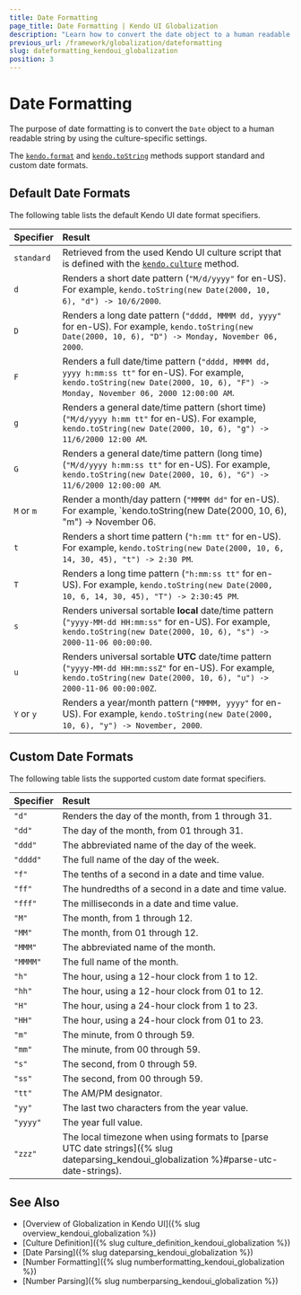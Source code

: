```yaml
---
title: Date Formatting
page_title: Date Formatting | Kendo UI Globalization
description: "Learn how to convert the date object to a human readable string, and support standard and custom date formats in Kendo UI."
previous_url: /framework/globalization/dateformatting
slug: dateformatting_kendoui_globalization
position: 3
---
```


# Date Formatting

The purpose of date formatting is to convert the `Date` object to a human readable string by using the culture-specific settings.

The [`kendo.format`](/api/javascript/kendo#format) and [`kendo.toString`](/api/javascript/kendo#tostring) methods support standard and custom date formats.

## Default Date Formats

The following table lists the default Kendo UI date format specifiers.

| Specifier     | Result  |
|:---           |:---     |
|`standard`     |Retrieved from the used Kendo UI culture script that is defined with the [`kendo.culture`](/api/javascript/kendo#methods-culture) method.
|`d`            | Renders a short date pattern (`"M/d/yyyy"` for en-US). For example, `kendo.toString(new Date(2000, 10, 6), "d") -> 10/6/2000`.
|`D`            |Renders a long date pattern (`"dddd, MMMM dd, yyyy"` for en-US). For example, `kendo.toString(new Date(2000, 10, 6), "D") -> Monday, November 06, 2000`.
|`F`            |Renders a full date/time pattern (`"dddd, MMMM dd, yyyy h:mm:ss tt"` for en-US). For example, `kendo.toString(new Date(2000, 10, 6), "F") -> Monday, November 06, 2000 12:00:00 AM`.
|`g`            |Renders a general date/time pattern (short time) (`"M/d/yyyy h:mm tt"` for en-US). For example, `kendo.toString(new Date(2000, 10, 6), "g") -> 11/6/2000 12:00 AM`.
|`G`            |Renders a general date/time pattern (long time) (`"M/d/yyyy h:mm:ss tt"` for en-US). For example, `kendo.toString(new Date(2000, 10, 6), "G") -> 11/6/2000 12:00:00 AM`.
|`M` or `m`     |Render a month/day pattern (`"MMMM dd"` for en-US). For example, `kendo.toString(new Date(2000, 10, 6), "m") -> November 06.
|`t`            |Renders a short time pattern (`"h:mm tt"` for en-US). For example, `kendo.toString(new Date(2000, 10, 6, 14, 30, 45), "t") -> 2:30 PM`.
|`T`            |Renders a long time pattern (`"h:mm:ss tt"` for en-US). For example, `kendo.toString(new Date(2000, 10, 6, 14, 30, 45), "T") -> 2:30:45 PM`.
|`s`            |Renders universal sortable **local** date/time pattern (`"yyyy-MM-dd HH:mm:ss"` for en-US). For example, `kendo.toString(new Date(2000, 10, 6), "s") -> 2000-11-06 00:00:00`.
|`u`            |Renders universal sortable **UTC** date/time pattern (`"yyyy-MM-dd HH:mm:ssZ"` for en-US). For example, `kendo.toString(new Date(2000, 10, 6), "u") -> 2000-11-06 00:00:00Z`.
|`Y` or `y`     |Renders a year/month pattern (`"MMMM, yyyy"` for en-US). For example, `kendo.toString(new Date(2000, 10, 6), "y") -> November, 2000`.

## Custom Date Formats

The following table lists the supported custom date format specifiers. 

| Specifier     | Result  |
|:---           |:---     |
| `"d"`     | Renders the day of the month, from 1 through 31.|
| `"dd"`    | The day of the month, from 01 through 31.|
| `"ddd"`   | The abbreviated name of the day of the week.
| `"dddd"`  | The full name of the day of the week.
| `"f"`     | The tenths of a second in a date and time value.
| `"ff"`    | The hundredths of a second in a date and time value.
| `"fff"`   | The milliseconds in a date and time value.
| `"M"`     | The month, from 1 through 12.
| `"MM"`    | The month, from 01 through 12.
| `"MMM"`   | The abbreviated name of the month.
| `"MMMM"`  | The full name of the month.
| `"h"`     | The hour, using a 12-hour clock from 1 to 12.
| `"hh"`    | The hour, using a 12-hour clock from 01 to 12.
| `"H"`     | The hour, using a 24-hour clock from 1 to 23.
| `"HH"`    | The hour, using a 24-hour clock from 01 to 23.
| `"m"`     | The minute, from 0 through 59.
| `"mm"`    | The minute, from 00 through 59.
| `"s"`     | The second, from 0 through 59.
| `"ss"`    | The second, from 00 through 59.
| `"tt"`    | The AM/PM designator.
| `"yy"`    | The last two characters from the year value.
| `"yyyy"`  | The year full value.
| `"zzz"`   | The local timezone when using formats to [parse UTC date strings]({% slug dateparsing_kendoui_globalization %}#parse-utc-date-strings).

## See Also

* [Overview of Globalization in Kendo UI]({% slug overview_kendoui_globalization %})
* [Culture Definition]({% slug culture_definition_kendoui_globalization %})
* [Date Parsing]({% slug dateparsing_kendoui_globalization %})
* [Number Formatting]({% slug numberformatting_kendoui_globalization %})
* [Number Parsing]({% slug numberparsing_kendoui_globalization %})
